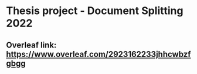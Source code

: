 # Thesis project - Document Splitting 2022

## Overleaf link: https://www.overleaf.com/2923162233jhhcwbzfgbgg
